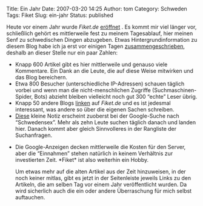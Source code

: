 Title: Ein Jahr
Date: 2007-03-20 14:25
Author: tom
Category: Schweden
Tags: Fiket
Slug: ein-jahr
Status: published

Heute vor einem Jahr wurde *Fiket.de*
[eröffnet](http://www.fiket.de/2006/03/20/hello-world/) . Es kommt mir
viel länger vor, schließlich gehört es mittlerweile fest zu meinem
Tagesablauf, hier meinen Senf zu schwedischen Dingen abzugeben. Etwas
Hintergrundinformation zu diesem Blog habe ich ja erst vor einigen Tagen
[zusammengeschrieben](http://blogblog.thomasmarquart.net/2007/03/10/blogger-stoeckchen/#ueberfiket),
deshalb an dieser Stelle nur ein paar Zahlen:

-   Knapp 600 Artikel gibt es hier mittlerweile und genauso viele
    Kommentare. Ein Dank an die Leute, die auf diese Weise mitwirken und
    das Blog bereichern.
-   Etwa 800 Besucher (unterschiedliche IP-Adressen) schauen täglich
    vorbei und wenn man die nicht-menschlichen Zugriffe
    (Suchmaschinen-Spider, Bots) abzieht bleiben vielleicht noch gut 300
    “echte” Leser übrig.
-   Knapp 50 andere Blogs
    [linken](http://www.technorati.com/search/www.fiket.de) auf
    *Fiket.de* und es ist jedesmal interessant, was andere so über die
    eigenen Sachen schreiben.
-   [Diese](http://www.fiket.de/2006/11/15/schwedensex/) kleine Notiz
    erscheint zuoberst bei der Google-Suche nach “Schwedensex”. Mehr als
    zehn Leute suchen täglich danach und landen hier. Danach kommt aber
    gleich Sinnvolleres in der Rangliste der Suchanfragen.

<ul>
<li>
Die Google-Anzeigen decken mittlerweile die Kosten für den Server, aber
die “Einnahmen” stehen natürlich in keinem Verhältnis zur investierten
Zeit. *Fiket* ist also weiterhin ein Hobby.

Um etwas mehr auf die alten Artikel aus der Zeit hinzuweisen, in der
noch keiner mitlas, gibt es jetzt in der Seitenleiste jeweils Links zu
den Artikeln, die am selben Tag vor einem Jahr veröffentlicht wurden. Da
wird sicherlich auch die ein oder andere Überraschung für mich selbst
auftauchen.

